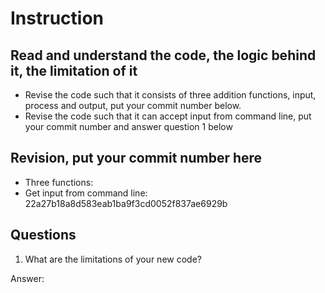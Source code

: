﻿# Instruction

## Read and understand the code, the logic behind it, the limitation of it
* Revise the code such that it consists of three addition functions, input, process and output, put your commit number below.
* Revise the code such that it can accept input from command line, put your commit number and answer question 1 below

## Revision, put your commit number here
* Three functions: 
* Get input from command line: 22a27b18a8d583eab1ba9f3cd0052f837ae6929b

## Questions
1. What are the limitations of your new code?

Answer: